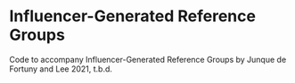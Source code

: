 # Influencer-Generated Reference Groups

Code to accompany Influencer-Generated Reference Groups by Junque de Fortuny and Lee 2021, t.b.d.
